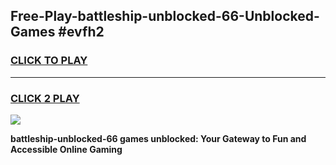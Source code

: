 
## Free-Play-battleship-unblocked-66-Unblocked-Games #evfh2
<h3>
<a href="https://news.freeplayer.one?title=battleship-unblocked-66&ref=8M">CLICK TO PLAY</a></h3>
<hr>

<h3>
<a href="https://news.freeplayer.one?title=battleship-unblocked-66&ref=8M">CLICK 2 PLAY</a>
  
</h3>

<a href="https://news.freeplayer.one?title=battleship-unblocked-66&ref=8M"><img src="https://clearcache.store/games.png"></a>


**battleship-unblocked-66 games unblocked: Your Gateway to Fun and Accessible Online Gaming**
